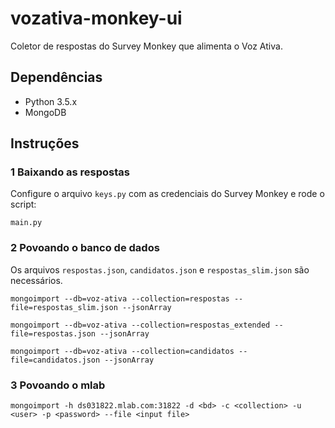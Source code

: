 # vozativa-monkey-ui

Coletor de respostas do Survey Monkey que alimenta o Voz Ativa.

## Dependências

* Python 3.5.x
* MongoDB


## Instruções

### 1 Baixando as respostas

Configure o arquivo `keys.py` com as credenciais do Survey Monkey e rode o script:

```
main.py
```

### 2 Povoando o banco de dados

Os arquivos `respostas.json`, `candidatos.json` e `respostas_slim.json` são necessários.

```
mongoimport --db=voz-ativa --collection=respostas --file=respostas_slim.json --jsonArray

mongoimport --db=voz-ativa --collection=respostas_extended --file=respostas.json --jsonArray

mongoimport --db=voz-ativa --collection=candidatos --file=candidatos.json --jsonArray
```

### 3 Povoando o mlab

```
mongoimport -h ds031822.mlab.com:31822 -d <bd> -c <collection> -u <user> -p <password> --file <input file>

```


